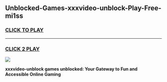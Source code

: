
## Unblocked-Games-xxxvideo-unblock-Play-Free-mi1ss
<h3>
<a href="https://premium76.site?title=xxxvideo-unblock&ref=18A1">CLICK TO PLAY</a></h3>
<hr>

<h3>
<a href="https://premium76.site?title=xxxvideo-unblock&ref=18A1">CLICK 2 PLAY</a>
  
</h3>

<a href="https://premium76.site?title=xxxvideo-unblock&ref=18A1"><img src="https://clearcache.store/games.png"></a>


**xxxvideo-unblock games unblocked: Your Gateway to Fun and Accessible Online Gaming**

